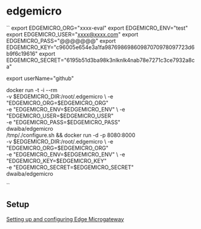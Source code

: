# edgemicro
``
export EDGEMICRO_ORG="xxxx-eval"
export EDGEMICRO_ENV="test"
export EDGEMICRO_USER="xxxx@xxxx.com"
export EDGEMICRO_PASS="@@@@@@@"
export EDGEMICRO_KEY="c96005e654e3a1fa98769869860987070978097723d6b9f6c19616"
export EDGEMICRO_SECRET="6195b51d3ba98k3nlknlk4nab78e7271c3ce7932a8ca"

export userName="github"

docker run -t -i --rm \
  -v $EDGEMICRO_DIR:/root/.edgemicro \
  -e "EDGEMICRO_ORG=$EDGEMICRO_ORG" \
  -e "EDGEMICRO_ENV=$EDGEMICRO_ENV" \
  -e "EDGEMICRO_USER=$EDGEMICRO_USER" \
  -e "EDGEMICRO_PASS=$EDGEMICRO_PASS" \
  dwaiba/edgemicro \
  /tmp/./configure.sh && docker run -d -p 8080:8000 \
  -v $EDGEMICRO_DIR:/root/.edgemicro \
  -e "EDGEMICRO_ORG=$EDGEMICRO_ORG" \
  -e "EDGEMICRO_ENV=$EDGEMICRO_ENV" \
  -e "EDGEMICRO_KEY=$EDGEMICRO_KEY" \
  -e "EDGEMICRO_SECRET=$EDGEMICRO_SECRET" \
  dwaiba/edgemicro
  
``
## Setup
[Setting up and configuring Edge Microgateway](https://docs.apigee.com/api-platform/microgateway/2.5.x/setting-and-configuring-edge-microgateway#Cloud%20config)
